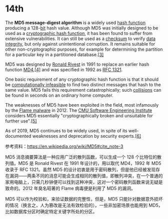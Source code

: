 # 14th
The **MD5 message-digest algorithm** is a widely used [hash function](https://en.wikipedia.org/wiki/Hash_function) producing a 128-[bit](https://en.wikipedia.org/wiki/Bit) hash value. Although MD5 was initially designed to be used as a [cryptographic hash function](https://en.wikipedia.org/wiki/Cryptographic_hash_function), it has been found to suffer from extensive vulnerabilities. It can still be used as a [checksum](https://en.wikipedia.org/wiki/Checksum) to verify [data integrity](https://en.wikipedia.org/wiki/Data_integrity), but only against unintentional corruption. It remains suitable for other non-cryptographic purposes, for example for determining the partition for a particular key in a partitioned database.[[3\]](https://en.wikipedia.org/wiki/MD5#cite_note-3)

MD5 was designed by [Ronald Rivest](https://en.wikipedia.org/wiki/Ronald_Rivest) in 1991 to replace an earlier hash function [MD4](https://en.wikipedia.org/wiki/MD4),[[4\]](https://en.wikipedia.org/wiki/MD5#cite_note-Ron_Barak-4) and was specified in 1992 as [RFC 1321](https://tools.ietf.org/html/rfc1321).

One basic requirement of any cryptographic hash function is that it should be [computationally infeasible](https://en.wikipedia.org/wiki/Computational_complexity_theory#Intractability) to find two distinct messages that hash to the same value. MD5 fails this requirement catastrophically; such [collisions](https://en.wikipedia.org/wiki/Collision_resistance) can be found in seconds on an ordinary home computer.

The weaknesses of MD5 have been exploited in the field, most infamously by the [Flame malware](https://en.wikipedia.org/wiki/Flame_malware) in 2012. The [CMU Software Engineering Institute](https://en.wikipedia.org/wiki/CMU_Software_Engineering_Institute) considers MD5 essentially "cryptographically broken and unsuitable for further use".[[5\]](https://en.wikipedia.org/wiki/MD5#cite_note-5)

As of 2019, MD5 continues to be widely used, in spite of its well-documented weaknesses and deprecation by security experts.[[6\]](https://en.wikipedia.org/wiki/MD5#cite_note-Cimpanu2019-6)

参考资料：https://en.wikipedia.org/wiki/MD5#cite_note-3

MD5 消息摘要算法是一种应用广泛的散列函数，可以生成一个 128 个比特位的散列值。MD5 是 Ronald Rivest 在 1991 年设计的，用以取代 MD4，1992 年 MD5 收录于 RFC 1321。虽然 MD5 的设计初衷是用于密码散列，但是他已经被发现存在漏洞——两条不同的消息可能会生成相同的散列值，即散列冲突，在一个普通的家用电脑上，只需几秒钟便可以找到这种冲突，这对一个密码散列函数来说无疑是致命的。2012 年臭名昭著的 Flame 病毒便是利用了 MD5 的漏洞。

MD5 可以作为校验和，来验证数据的完整性，但是，MD5 只能针对数据意外损坏的情况（换言之，人为篡改是无法有效检验的）。一些非加密场景也能用到 MD5，比如数据库分区时确定特定关键字所处的分区。

